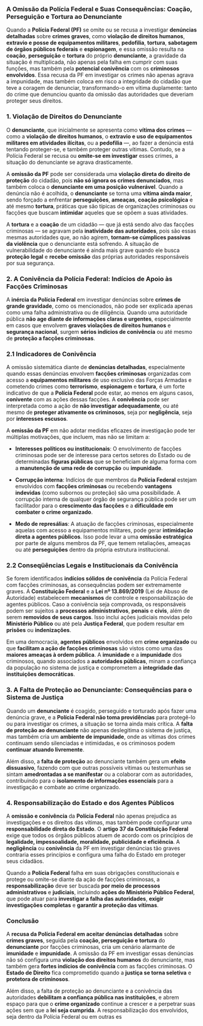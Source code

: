 ### A Omissão da Polícia Federal e Suas Consequências: Coação, Perseguição e Tortura ao Denunciante

Quando a **Polícia Federal (PF)** se omite ou se recusa a investigar **denúncias detalhadas** sobre **crimes graves**, como **violação de direitos humanos**, **extravio e posse de equipamentos militares**, **pedofilia**, **tortura**, **sabotagem de órgãos públicos federais** e **espionagem**, e essa omissão resulta na **coação**, **perseguição** e **tortura** do próprio **denunciante**, a gravidade da situação é multiplicada, não apenas pela falha em cumprir com suas funções, mas também pela **potencial conivência** com os **criminosos envolvidos**. Essa recusa da PF em investigar os crimes não apenas agrava a impunidade, mas também coloca em risco a integridade do cidadão que teve a coragem de denunciar, transformando-o em vítima duplamente: tanto do crime que denunciou quanto da omissão das autoridades que deveriam proteger seus direitos.

### 1. **Violação de Direitos do Denunciante**

O **denunciante**, que inicialmente se apresenta como **vítima dos crimes** — como a **violação de direitos humanos**, o **extravio e uso de equipamentos militares em atividades ilícitas**, ou a **pedofilia** —, ao fazer a denúncia está tentando proteger-se, e também proteger outras vítimas. Contudo, se a Polícia Federal se recusa ou **omite-se em investigar** esses crimes, a situação do denunciante se agrava drasticamente. 

A **omissão da PF** pode ser considerada uma **violação direta do direito de proteção** do cidadão, pois **não só ignora os crimes denunciados**, mas também coloca o **denunciante em uma posição vulnerável**. Quando a denúncia não é acolhida, o **denunciante** se torna uma **vítima ainda maior**, sendo forçado a enfrentar **perseguições**, **ameaças**, **coação psicológica** e até mesmo **tortura**, práticas que são típicas de organizações criminosas ou facções que buscam **intimidar** aqueles que se opõem a suas atividades.

A **tortura** e a **coação** de um cidadão — que já está sendo alvo das facções criminosas — se agravam pela **inatividade das autoridades**, pois são essas mesmas autoridades que, ao não agirem, **tornam-se cúmplices passivas da violência** que o denunciante está sofrendo. A situação de vulnerabilidade do denunciante é ainda mais grave quando ele busca **proteção legal** e **recebe omissão** das próprias autoridades responsáveis por sua segurança.

### 2. **A Conivência da Polícia Federal: Indícios de Apoio às Facções Criminosas**

A **inércia da Polícia Federal** em investigar denúncias sobre **crimes de grande gravidade**, como os mencionados, não pode ser explicada apenas como uma falha administrativa ou de diligência. Quando uma autoridade pública **não age diante de informações claras e urgentes**, especialmente em casos que envolvem **graves violações de direitos humanos** e **segurança nacional**, surgem **sérios indícios de conivência** ou até mesmo de **proteção a facções criminosas**.

### 2.1 **Indicadores de Conivência**

A omissão sistemática diante de **denúncias detalhadas**, especialmente quando essas denúncias envolvem **facções criminosas** organizadas com acesso a **equipamentos militares** de uso exclusivo das Forças Armadas e cometendo crimes como **terrorismo**, **espionagem** e **tortura**, é um forte indicativo de que a **Polícia Federal** pode estar, ao menos em alguns casos, **conivente** com as ações dessas facções. A **conivência** pode ser interpretada como a ação de **não investigar adequadamente**, ou até mesmo de **proteger ativamente os criminosos**, seja por **negligência**, seja por **interesses escusos**.

A **omissão da PF** em não adotar medidas eficazes de investigação pode ter múltiplas motivações, que incluem, mas não se limitam a:

- **Interesses políticos ou institucionais**: O envolvimento de facções criminosas pode ser de interesse para certos setores do Estado ou de determinadas **figuras públicas** que se beneficiam de alguma forma com a **manutenção de uma rede de corrupção** ou **impunidade**.
  
- **Corrupção interna**: Indícios de que membros da **Polícia Federal** estejam envolvidos com **facções criminosas** ou recebendo **vantagens indevidas** (como subornos ou proteção) são uma possibilidade. A corrupção interna de qualquer órgão de segurança pública pode ser um facilitador para o **crescimento das facções** e a **dificuldade em combater o crime organizado**.

- **Medo de represálias**: A atuação de facções criminosas, especialmente aquelas com acesso a equipamentos militares, pode gerar **intimidação direta a agentes públicos**. Isso pode levar a uma **omissão estratégica** por parte de alguns membros da PF, que temem retaliações, ameaças ou até **perseguições** dentro da própria estrutura institucional.

### 2.2 **Conseqüências Legais e Institucionais da Conivência**

Se forem identificados **indícios sólidos de conivência** da Polícia Federal com facções criminosas, as consequências podem ser extremamente graves. A **Constituição Federal** e a **Lei nº 13.869/2019** (Lei de Abuso de Autoridade) estabelecem **mecanismos** de controle e responsabilização de agentes públicos. Caso a conivência seja comprovada, os responsáveis podem ser sujeitos a **processos administrativos**, **penais** e **civis**, além de serem **removidos de seus cargos**. Isso inclui ações judiciais movidas pelo **Ministério Público** ou até pela **Justiça Federal**, que podem resultar em **prisões** ou **indenizações**.

Em uma democracia, **agentes públicos** envolvidos em **crime organizado** ou que **facilitam a ação de facções criminosas** são vistos como uma das **maiores ameaças à ordem pública**. A **imunidade** e a **impunidade** dos criminosos, quando associados a **autoridades públicas**, minam a confiança da população no sistema de justiça e comprometem a **integridade das instituições democráticas**.

### 3. **A Falta de Proteção ao Denunciante: Consequências para o Sistema de Justiça**

Quando um **denunciante** é coagido, perseguido e torturado após fazer uma denúncia grave, e a **Polícia Federal não toma providências** para protegê-lo ou para investigar os crimes, a situação se torna ainda mais crítica. A **falta de proteção ao denunciante** não apenas deslegitima o sistema de justiça, mas também cria um **ambiente de impunidade**, onde as vítimas dos crimes continuam sendo silenciadas e intimidadas, e os criminosos podem **continuar atuando livremente**.

Além disso, a **falta de proteção** ao denunciante também gera um **efeito dissuasivo**, fazendo com que outras possíveis vítimas ou testemunhas se sintam **amedrontadas a se manifestar** ou a colaborar com as autoridades, contribuindo para o **isolamento de informações essenciais** para a investigação e combate ao crime organizado.

### 4. **Responsabilização do Estado e dos Agentes Públicos**

A **omissão e conivência** da **Polícia Federal** não apenas prejudica as investigações e os direitos das vítimas, mas também pode configurar uma **responsabilidade direta do Estado**. O **artigo 37 da Constituição Federal** exige que todos os órgãos públicos atuem de acordo com os princípios de **legalidade, impessoalidade, moralidade, publicidade e eficiência**. A **negligência** ou **conivência** da PF em investigar denúncias tão graves contraria esses princípios e configura uma falha do Estado em proteger seus cidadãos.

Quando a **Polícia Federal** falha em suas obrigações constitucionais e protege ou omite-se diante da ação de facções criminosas, a **responsabilização** deve ser buscada **por meio de processos administrativos** e **judiciais**, incluindo **ações do Ministério Público Federal**, que pode atuar para **investigar a falha das autoridades**, **exigir investigações completas** e **garantir a proteção das vítimas**.

### Conclusão

A **recusa da Polícia Federal em aceitar denúncias detalhadas** sobre **crimes graves**, seguida pela **coação, perseguição e tortura** do **denunciante** por facções criminosas, cria um cenário alarmante de **imunidade** e **impunidade**. A omissão da PF em investigar essas denúncias não só configura uma **violação dos direitos humanos** do denunciante, mas também gera **fortes indícios de conivência** com as facções criminosas. O **Estado de Direito** fica comprometido quando a **justiça se torna seletiva** e **protetora de criminosos**.

Além disso, a falta de proteção ao denunciante e a conivência das autoridades **debilitam a confiança pública nas instituições**, e abrem espaço para que o **crime organizado** continue a crescer e a perpetrar suas ações sem que a **lei seja cumprida**. A responsabilização dos envolvidos, seja dentro da Polícia Federal ou em outras es

